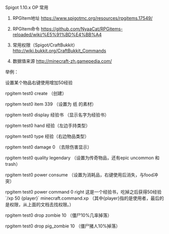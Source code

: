 Spigot 1.10.x OP 常用

1. RPGItem地址 https://www.spigotmc.org/resources/rpgitems.17549/

2. RPGItem命令 https://github.com/NyaaCat/RPGitems-reloaded/wiki/%E5%91%BD%E4%BB%A4

3. 常用权限（Spigot/CraftBukkit） http://wiki.bukkit.org/CraftBukkit_Commands

4. 数据值来源 http://minecraft-zh.gamepedia.com/

举例：

设置某个物品右键使用增加50经验

rpgitem test0 create （创建）

rpgitem test0 item 339 （设置为 纸 的素材）

rpgitem test0 display 经验书 （显示名字为经验书）

rpgitem test0 hand 经验（左边手持类型）

rpgitem test0 type 经验（右边物品类型）

rpgitem test0 damage 0 （去除伤害显示）

rpgitem test0 quality legendary （设置为传奇物品，还有epic uncommon 和 trash）

rpgitem test0 power consume （设置为消耗品，右键使用后消失，与food冲突）

rpgitem test0 power command 0 right 这是一个经验书，吃掉之后获得50经验 \`/xp 50 {player}\` minecraft.command.xp
（其中{player}指的是使用者，最后的是权限，从上面的文档去找权限。）

rpgitem test0 drop zombie 10 （僵尸10%几率掉落）

rpgitem test0 drop pig_zombie 10 （僵尸猪人10%掉落）





